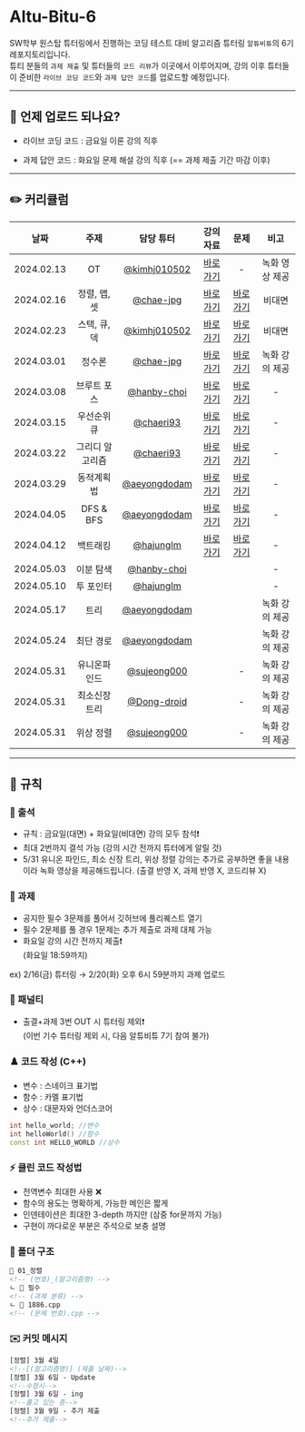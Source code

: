 # Altu-Bitu-6

SW학부 원스탑 튜터링에서 진행하는 코딩 테스트 대비 알고리즘 튜터링 `알튜비튜`의 6기 레포지토리입니다.  
튜티 분들의 `과제 제출` 및 튜터들의 `코드 리뷰`가 이곳에서 이루어지며, 강의 이후 튜터들이 준비한 `라이브 코딩 코드`와 `과제 답안 코드`를 업로드할 예정입니다.

---

## 📅 언제 업로드 되나요?

-   라이브 코딩 코드 : 금요일 이론 강의 직후

-   과제 답안 코드 : 화요일 문제 해설 강의 직후 (== 과제 제출 기간 마감 이후)

---

## ✏️ 커리큘럼

|    날짜    |      주제       |                    담당 튜터                     |                                                                                                                 강의 자료                                                                                                                  |                                                            문제                                                             |      비고      |
| :--------: | :-------------: | :----------------------------------------------: | :----------------------------------------------------------------------------------------------------------------------------------------------------------------------------------------------------------------------------------------: | :-------------------------------------------------------------------------------------------------------------------------: | :------------: |
| 2024.02.13 |       OT        | [@kimhj010502](https://github.com/kimhj010502) | [바로가기](https://github.com/Altu-Bitu-6/Notice/blob/main/00_OT/00_OT.pdf) |       -        | 녹화 영상 제공 |
| 2024.02.16 |  정렬, 맵, 셋   |       [@chae-jpg](https://github.com/chae-jpg)       | [바로가기](https://github.com/Altu-Bitu-6/Notice/tree/main/01_%EC%A0%95%EB%A0%AC_%EB%A7%B5_%EC%85%8B/%EA%B0%95%EC%9D%98%EC%9E%90%EB%A3%8C) | [바로가기](https://github.com/Altu-Bitu-6/Notice/blob/main/01_%EC%A0%95%EB%A0%AC_%EB%A7%B5_%EC%85%8B/README.md) |       비대면        |
| 2024.02.23 |  스택, 큐, 덱   |    [@kimhj010502](https://github.com/kimhj010502)    | [바로가기](https://github.com/Altu-Bitu-6/Notice/tree/main/02_%EC%8A%A4%ED%83%9D_%ED%81%90_%EB%8D%B1/%EA%B0%95%EC%9D%98%EC%9E%90%EB%A3%8C) | [바로가기](https://github.com/Altu-Bitu-6/Notice/blob/main/02_%EC%8A%A4%ED%83%9D_%ED%81%90_%EB%8D%B1/README.md)  |       비대면        |
| 2024.03.01 |     정수론      |   [@chae-jpg](https://github.com/chae-jpg)   | [바로가기](https://github.com/Altu-Bitu-6/Notice/tree/main/03_%EC%A0%95%EC%88%98%EB%A1%A0/%EA%B0%95%EC%9D%98%EC%9E%90%EB%A3%8C) | [바로가기](https://github.com/Altu-Bitu-6/Notice/blob/main/03_%EC%A0%95%EC%88%98%EB%A1%A0/README.md) |       녹화 강의 제공        |
| 2024.03.08 |   브루트 포스   |   [@hanby-choi](https://github.com/hanby-choi)   | [바로가기](https://github.com/Altu-Bitu-6/Notice/tree/main/04_%EB%B8%8C%EB%A3%A8%ED%8A%B8%ED%8F%AC%EC%8A%A4/%EA%B0%95%EC%9D%98%EC%9E%90%EB%A3%8C) | [바로가기](https://github.com/Altu-Bitu-6/Notice/blob/main/04_%EB%B8%8C%EB%A3%A8%ED%8A%B8%ED%8F%AC%EC%8A%A4/README.md) |       -        |
| 2024.03.15 |   우선순위 큐   |        [@chaeri93](https://github.com/chaeri93)        | [바로가기](https://github.com/Altu-Bitu-6/Notice/tree/main/05_%EC%9A%B0%EC%84%A0%EC%88%9C%EC%9C%84%ED%81%90/%EA%B0%95%EC%9D%98%EC%9E%90%EB%A3%8C) | [바로가기](https://github.com/Altu-Bitu-6/Notice/blob/main/05_%EC%9A%B0%EC%84%A0%EC%88%9C%EC%9C%84%ED%81%90/README.md) |       -        |
| 2024.03.22 | 그리디 알고리즘 |      [@chaeri93](https://github.com/chaeri93)      | [바로가기](https://github.com/Altu-Bitu-6/Notice/tree/main/06_%EA%B7%B8%EB%A6%AC%EB%94%94/%EA%B0%95%EC%9D%98%EC%9E%90%EB%A3%8C) | [바로가기](https://github.com/Altu-Bitu-6/Notice/blob/main/06_%EA%B7%B8%EB%A6%AC%EB%94%94/README.md) |       -        |
| 2024.03.29 |    동적계획법    |    [@aeyongdodam](https://github.com/aeyongdodam)   | [바로가기](https://github.com/Altu-Bitu-6/Notice/tree/main/07_%EB%8F%99%EC%A0%81%EA%B3%84%ED%9A%8D%EB%B2%95/%EA%B0%95%EC%9D%98%EC%9E%90%EB%A3%8C) | [바로가기](https://github.com/Altu-Bitu-6/Notice/blob/main/07_%EB%8F%99%EC%A0%81%EA%B3%84%ED%9A%8D%EB%B2%95/README.md) |       -        |
| 2024.04.05 |     DFS & BFS    |   [@aeyongdodam](https://github.com/aeyongdodam)   | [바로가기](https://github.com/Altu-Bitu-6/Notice/tree/main/08_DFS_BFS/%EA%B0%95%EC%9D%98%EC%9E%90%EB%A3%8C) | [바로가기](https://github.com/Altu-Bitu-6/Notice/blob/main/08_DFS_BFS/README.md) |       -        |
| 2024.04.12 |     백트래킹     |   [@hajungIm](https://github.com/hajungIm)   | [바로가기](https://github.com/Altu-Bitu-6/Notice/tree/main/09_%EB%B0%B1%ED%8A%B8%EB%9E%98%ED%82%B9/%EA%B0%95%EC%9D%98%EC%9E%90%EB%A3%8C) | [바로가기](https://github.com/Altu-Bitu-6/Notice/blob/main/09_%EB%B0%B1%ED%8A%B8%EB%9E%98%ED%82%B9/README.md) |       -        |
| 2024.05.03 |     이분 탐색    |      [@hanby-choi](https://github.com/hanby-choi)      |    |    |       -        |
| 2024.05.10 |    투 포인터    |   [@hajungIm](https://github.com/hajungIm)   |    |    |       -        |
| 2024.05.17 |  트리  |  [@aeyongdodam](https://github.com/aeyongdodam)  |    |    |       녹화 강의 제공        |
| 2024.05.24 |    최단 경로    |  [@aeyongdodam](https://github.com/aeyongdodam)  |    |    |       녹화 강의 제공        |
| 2024.05.31 |  유니온파인드  |      [@sujeong000](https://github.com/sujeong000)      |    |       -        | 녹화 강의 제공  |
| 2024.05.31 | 최소신장트리  |   [@Dong-droid](https://github.com/Dong-droid)   |    |       -        | 녹화 강의 제공  |
| 2024.05.31 |    위상 정렬    |      [@sujeong000](https://github.com/sujeong000)      |    |       -        | 녹화 강의 제공  |

---

## 🤙 규칙

### 🎉 출석

-   규칙 : 금요일(대면) + 화요일(비대면) 강의 모두 참석❗
-   최대 2번까지 결석 가능 (강의 시간 전까지 튜터에게 알릴 것) 
-   5/31 유니온 파인드, 최소 신장 트리, 위상 정렬 강의는 추가로 공부하면 좋을 내용이라 녹화 영상을 제공해드립니다. (출결 반영 X, 과제 반영 X, 코드리뷰 X)

### 🎉 과제

-   공지한 필수 3문제를 풀어서 깃허브에 풀리퀘스트 열기
-   필수 2문제를 풀 경우 1문제는 추가 제출로 과제 대체 가능
-   화요일 강의 시간 전까지 제출❗  
    (화요일 18:59까지)

ex) 2/16(금) 튜터링 → 2/20(화) 오후 6시 59분까지 과제 업로드

### 📌 패널티

-   출결+과제 3번 OUT 시 튜터링 제외❗  
    (이번 기수 튜터링 제외 시, 다음 알튜비튜 7기 참여 불가)

### ♟️ 코드 작성 (C++)

-   변수 : 스네이크 표기법
-   함수 : 카멜 표기법
-   상수 : 대문자와 언더스코어

```cpp
int hello_world; //변수
int helloWorld() //함수
const int HELLO_WORLD //상수
```

### ⚡ 클린 코드 작성법

-   전역변수 최대한 사용 ❌
-   함수의 용도는 명확하게, 가능한 메인은 짧게
-   인덴테이션은 최대한 3-depth 까지만 (삼중 for문까지 가능)
-   구현이 까다로운 부분은 주석으로 보충 설명

### 📁 폴더 구조

```html
📁 01_정렬
<!-- (번호)_(알고리즘명) -->
ㄴ 📁 필수
<!-- (과제 분류) -->
ㄴ 📄 1886.cpp
<!-- (문제 번호).cpp -->
```

### ✉️ 커밋 메시지

```html
[정렬] 3월 4일
<!--[(알고리즘명)] (제출 날짜)-->
[정렬] 3월 6일 - Update
<!--수정시-->
[정렬] 3월 6일 - ing
<!--풀고 있는 중-->
[정렬] 3월 9일 - 추가 제출
<!--추가 제출-->
```
